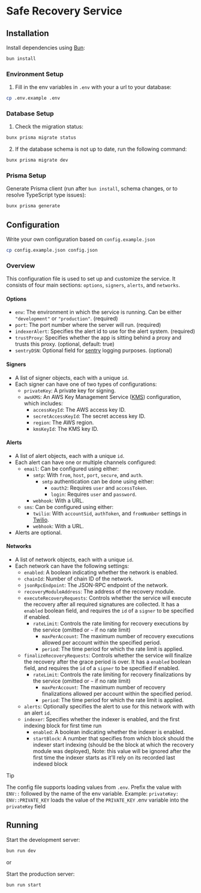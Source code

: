 # Safe Recovery Service

## Installation

Install dependencies using [Bun](https://bun.sh):

```bash
bun install
```

### Environment Setup

1. Fill in the env variables in `.env` with your a url to your database:
```bash
cp .env.example .env
```

### Database Setup

1. Check the migration status:
```bash
bunx prisma migrate status
```
2. If the database schema is not up to date, run the following command:
```bash
bunx prisma migrate dev
```

### Prisma Setup

Generate Prisma client (run after `bun install`, schema changes, or to resolve TypeScript type issues):
```bash
bunx prisma generate
```

## Configuration

Write your own configuration based on `config.example.json`
```bash
cp config.example.json config.json
```

### Overview

This configuration file is used to set up and customize the service. It consists of four main sections: `options`, `signers`, `alerts`, and `networks`.

#### Options

* `env`: The environment in which the service is running. Can be either `"development"` or `"production"`. (required)
* `port`: The port number where the server will run. (required)
* `indexerAlert`: Specifies the alert id to use for the alert system. (required)
* `trustProxy`: Specifies whether the app is sitting behind a proxy and trusts this proxy. (optional, default: true)
* `sentryDSN`: Optional field for [sentry](sentry.io) logging purposes. (optional)

#### Signers

* A list of signer objects, each with a unique `id`.
* Each signer can have one of two types of configurations:
	+ `privateKey`: A private key for signing.
	+ `awsKMS`: An AWS Key Management Service ([KMS](https://aws.amazon.com/kms/)) configuration, which includes:
		- `accessKeyId`: The AWS access key ID.
		- `secretAccessKeyId`: The secret access key ID.
		- `region`: The AWS region.
		- `kmsKeyId`: The KMS key ID.

#### Alerts

* A list of alert objects, each with a unique `id`.
* Each alert can have one or multiple channels configured:
	+ `email`: Can be configured using either:
		- `smtp`: With `from`, `host`, `port`, `secure`, and `auth`.
            * `smtp` authentication can be done using either:
                + `oauth2`: Requires `user` and `accessToken`.
                + `login`: Requires `user` and `password`.
    	- `webhook`: With a URL.
	+ `sms`: Can be configured using either:
		- `twilio`: With `accountSid`, `authToken`, and `fromNumber` settings in [Twilio](https://www.twilio.com).
		- `webhook`: With a URL.
* Alerts are optional.

#### Networks

* A list of network objects, each with a unique `id`.
* Each network can have the following settings:
	+ `enabled`: A boolean indicating whether the network is enabled.
	+ `chainId`: Number of chain ID of the network.
	+ `jsonRpcEndpoint`: The JSON-RPC endpoint of the network.
	+ `recoveryModuleAddress`: The address of the recovery module.
	+ `executeRecoveryRequests`: Controls whether the service will execute the recovery after all required signatures are collected. It has a `enabled` boolean field, and requires the `id` of a `signer` to be specified if enabled.
      + `rateLimit`: Controls the rate limiting for recovery executions by the service (omitted or `~` if no rate limit)
        * `maxPerAccount`: The maximum number of recovery executions allowed per account within the specified period.
        * `period`: The time period for which the rate limit is applied.
	+ `finalizeRecoveryRequests`: Controls whether the service will finalize the recovery after the grace period is over. It has a `enabled` boolean field, and requires the `id` of a `signer` to be specified if enabled.
	  + `rateLimit`: Controls the rate limiting for recovery finalizations by the service (omitted or `~` if no rate limit)
        * `maxPerAccount`: The maximum number of recovery finalizations allowed per account within the specified period.
        * `period`: The time period for which the rate limit is applied.
	+ `alerts`: Optionally specifies the alert to use for this network with with an alert `id`.
    + `indexer`: Specifies whether the indexer is enabled, and the first indexing block for first time run
      * `enabled`: A boolean indicating whether the indexer is enabled.
      * `startBlock`: A number that specifies from which block should the indexer start indexing (should be the block at which the recovery module was deployed), Note: this value will be ignored after the first time the indexer starts as it'll rely on its recorded last indexed block

> [!TIP]
The config file supports loading values from `.env`. Prefix the value with `ENV::` followed by the name of the env variable. Example: `privateKey: ENV::PRIVATE_KEY` loads the value of the `PRIVATE_KEY` .env variable into the `privateKey` field
> 

## Running

Start the development server:
```bash
bun run dev
```
or

Start the production server:
```bash
bun run start
```
